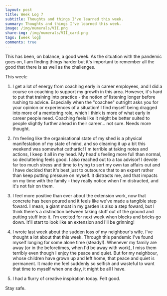 ```yaml
---
layout: post
title: Week Log 7
subtitle: Thoughts and things I've learned this week.
summary: Thoughts and things I've learned this week.
image: /img/numerals/VII.png
share-img: /img/numerals/VII_card.png
tags: [week log]
comments: true
---
```


This has been, on balance, a good week. As the situation with the pandemic goes on, I am finding things harder but it's important to remember all the good that there is as well as the challenges. 

This week:

1. I get a lot of energy from coaching early in career employees, and I did a course on coaching to support my growth in this area. However, it's hard to put that training into practice - the notion of listening longer before rushing to advice. Especially when the "coachee" outright asks you for your opinion or experiences of a situation! I find myself being dragged into more of a mentoring role, which I think is more of what early in career people need. Coaching feels like it might be better suited to people slightly further ahead in their career... not sure. Needs more thought.

2. I'm feeling like the organisational state of my shed is a physical manifestation of my state of mind, and so cleaning it up a bit this weekend was somewhat cathartic! I'm terrible at taking notes and actions, I keep it all in my head. My head's feeling more full than normal, so decluttering feels good. I also reached out to a tax advisor! I devote far too much stress and time to trying to sort my own tax affairs out and I have decided that it's best just to outsource that to an expert rather than keep putting pressure on myself. It distracts me, and that impacts on my time with the family - they really notice when I'm distracted, and it's not fair on them.

3. I feel more positive than ever about the extension work, now that concrete has been poured and it feels like we've made a tangible step foward. I mean, a giant moat in my garden is also a step foward, but I think there's a distinction between taking stuff out of the ground and putting stuff into it. I'm excited for next week when blocks and bricks go down. It'll start to look like an extension and I'll be grinning!

4. I wrote last week about the sudden loss of my neighbour's wife. I've thought a lot about that this week. Through this pandemic I've found myself longing for some alone time (steady!). Whenever my family are away (or in the beforetimes, when I'd be away with work), I miss them terribly even though I enjoy the peace and quiet. But for my neighbour, whose children have grown up and left home, that peace and quiet is permanent. It made me feel suddenly so selfish and wasteful to want that time to myself when one day, it might be all I have.

5. I had a flurry of creative inspiration today. Felt good.

Stay safe.